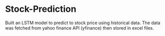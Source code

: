# Stock-Prediction

Built an LSTM model to predict to stock price using historical data. 
The data was fetched from yahoo finance API (yfinance) then stored in excel files.

